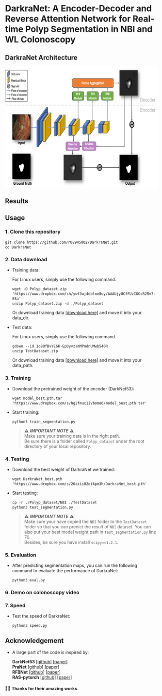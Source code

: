 # DarkraNet: A Encoder-Decoder and Reverse Attention Network for Real-time Polyp Segmentation in NBI and WL Colonoscopy
## DarkraNet Architecture
<p align="center"> <img src='framework.png' align="center" height="400px"> </p> 

## Results

## Usage

### 1.  Clone this repository

```
git clone https://github.com/r08945002/DarkraNet.git
cd DarkraNet
```


### 2.  Data download

- Training data:
  
  For Linux users, simply use the following command.

  ```
  wget -O Polyp_dataset.zip 'https://www.dropbox.com/sh/ywf3wj4eblne8uy/AAAUjyUCfFUzIGOcR2Rv7-ESa'
  unzip Polyp_dataset.zip -d ./Polyp_dataset
  ```
  
  
  Or download training data [[download here]](https://www.dropbox.com/sh/ywf3wj4eblne8uy/AAAUjyUCfFUzIGOcR2Rv7-ESa) and move it into your data_dir. 


- Test data:

  For Linux users, simply use the following command.

  ```
  gdown --id 1o8OfBvYE6K-EpDyvzsmMPndnUMwb540R
  unzip TestDataset.zip
  ```
  
  Or download training data [[download here]](https://drive.google.com/file/d/1o8OfBvYE6K-EpDyvzsmMPndnUMwb540R/view?usp=sharing) and move it into your data_path.  



### 3.  Training

- Download the pretrained weight of the encoder (DarkNet53):

  ```
  wget model_best.pth.tar 'https://www.dropbox.com/s/hg2fmuc1ivbome6/model_best.pth.tar'
  ```

- Start training:

  ```
  python3 train_segmentation.py
  ```

  > ⚠️ ***IMPORTANT NOTE*** ⚠️  
  > Make sure your training data is in the right path.  
  > Be sure there is a folder called `Polyp_dataset` under the root directory of your local repository.


### 4.  Testing

- Download the best weight of DarkraNet we trained:

  ```
  wget DarkraNet_best.pth 'https://www.dropbox.com/s/20azii02eikpm3h/DarkraNet_best.pth'
  ```

- Start testing:

  ```
  cp -r ./Polyp_dataset/NBI ./TestDataset
  python3 test_segmentation.py
  ```
  > ⚠️ ***IMPORTANT NOTE*** ⚠️  
  > Make sure your have copied the `NBI` folder to the `TestDataset` folder so that you can predict the result of  `NBI` dataset. 
  > You can also put your best model weight path in `test_segmentation.py` line 70.       
  > Besides, be sure you have install `scipy==1.2.1`.

### 5.  Evaluation

- After predicting segmentation maps, you can run the following command to evaluate the performance of DarkraNet:

  ```
  python3 eval.py
  ```

### 6.  Demo on colonoscopy video


### 7.  Speed

- Test the speed of DarkraNet:

  ```
  python3 speed.py
  ```

## Acknowledgement

- A large part of the code is inspired by:

  **DarkNet53** [[github]](https://github.com/developer0hye/PyTorch-Darknet53) [[paper]](https://arxiv.org/abs/1804.02767)      
  **PraNet** [[github]](https://github.com/DengPingFan/PraNet) [[paper]](https://arxiv.org/abs/2006.11392)                    
  **RFBNet** [[github]](https://github.com/ruinmessi/RFBNet) [[paper]](https://arxiv.org/abs/1711.07767)                 
  **RAS-pytorch** [[github]](https://github.com/ShuhanChen/RAS-pytorch) [[paper]](https://arxiv.org/abs/1807.09940)             
#### 👏🏻 Thanks for their amazing works.  




